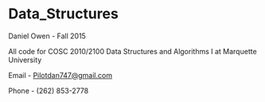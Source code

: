 # Data_Structures

Daniel Owen - Fall 2015

All code for COSC 2010/2100 Data Structures and Algorithms I at Marquette University

Email - Pilotdan747@gmail.com

Phone - (262) 853-2778

